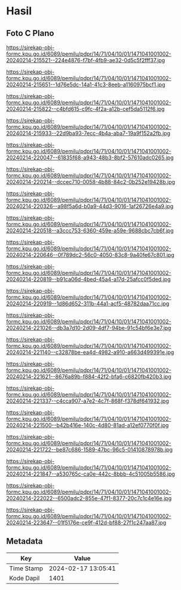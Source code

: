 # Hasil

## Foto C Plano

https://sirekap-obj-formc.kpu.go.id/6089/pemilu/pdpr/14/71/04/10/01/1471041001002-20240214-215521--224e4876-f7bf-4fb9-ae32-0d5c5f2fff37.jpg

https://sirekap-obj-formc.kpu.go.id/6089/pemilu/pdpr/14/71/04/10/01/1471041001002-20240214-215651--1d76e5dc-14a1-41c3-8eeb-a1160975bcf1.jpg

https://sirekap-obj-formc.kpu.go.id/6089/pemilu/pdpr/14/71/04/10/01/1471041001002-20240214-215822--c4bfd615-c9fc-4f2a-a12b-cef5da5112f6.jpg

https://sirekap-obj-formc.kpu.go.id/6089/pemilu/pdpr/14/71/04/10/01/1471041001002-20240214-215933--22d9ba93-7ecc-4b4a-aba7-19a9f152a2fb.jpg

https://sirekap-obj-formc.kpu.go.id/6089/pemilu/pdpr/14/71/04/10/01/1471041001002-20240214-220047--61835f68-a943-48b3-8bf2-57610adc0265.jpg

https://sirekap-obj-formc.kpu.go.id/6089/pemilu/pdpr/14/71/04/10/01/1471041001002-20240214-220214--dccec710-0058-4b88-84c2-0b252e19428b.jpg

https://sirekap-obj-formc.kpu.go.id/6089/pemilu/pdpr/14/71/04/10/01/1471041001002-20240214-220326--a98f5a6d-b0a9-44d3-9016-1af26726e4a9.jpg

https://sirekap-obj-formc.kpu.go.id/6089/pemilu/pdpr/14/71/04/10/01/1471041001002-20240214-220518--a3ccc753-6360-459e-a59e-9688cbc7cb6f.jpg

https://sirekap-obj-formc.kpu.go.id/6089/pemilu/pdpr/14/71/04/10/01/1471041001002-20240214-220646--0f789dc2-56c0-4050-83c8-9a40fe67c801.jpg

https://sirekap-obj-formc.kpu.go.id/6089/pemilu/pdpr/14/71/04/10/01/1471041001002-20240214-220819--b91ca06d-4bed-45a4-a17d-25afcc0f5ded.jpg

https://sirekap-obj-formc.kpu.go.id/6089/pemilu/pdpr/14/71/04/10/01/1471041001002-20240214-220919--1d86d652-311b-44a1-acf5-48782daa71cc.jpg

https://sirekap-obj-formc.kpu.go.id/6089/pemilu/pdpr/14/71/04/10/01/1471041001002-20240214-221026--db3a7d10-2d09-4df7-94be-91c54bf6e3e7.jpg

https://sirekap-obj-formc.kpu.go.id/6089/pemilu/pdpr/14/71/04/10/01/1471041001002-20240214-221140--c32878be-ea4d-4982-a910-a663d499391e.jpg

https://sirekap-obj-formc.kpu.go.id/6089/pemilu/pdpr/14/71/04/10/01/1471041001002-20240214-221621--8676a89b-f884-42f2-bfa6-c6820fb420b3.jpg

https://sirekap-obj-formc.kpu.go.id/6089/pemilu/pdpr/14/71/04/10/01/1471041001002-20240214-221337--c4cca907-a7e2-4c7f-868f-f378df641932.jpg

https://sirekap-obj-formc.kpu.go.id/6089/pemilu/pdpr/14/71/04/10/01/1471041001002-20240214-221500--b42b416e-140c-4d80-81ad-a12ef0770f0f.jpg

https://sirekap-obj-formc.kpu.go.id/6089/pemilu/pdpr/14/71/04/10/01/1471041001002-20240214-221722--be87c686-1589-47bc-96c5-01410878978b.jpg

https://sirekap-obj-formc.kpu.go.id/6089/pemilu/pdpr/14/71/04/10/01/1471041001002-20240214-221847--a530765c-ca0e-442c-8bbb-4c51005b5586.jpg

https://sirekap-obj-formc.kpu.go.id/6089/pemilu/pdpr/14/71/04/10/01/1471041001002-20240214-222022--6500adc2-855e-47f1-8377-20c7c1c4e16e.jpg

https://sirekap-obj-formc.kpu.go.id/6089/pemilu/pdpr/14/71/04/10/01/1471041001002-20240214-223647--01f5176e-ce9f-412d-bf88-27f1c247aa87.jpg


## Metadata

| Key        | Value               |
| ---------- | ------------------- |
| Time Stamp | 2024-02-17 13:05:41 |
| Kode Dapil | 1401                |



